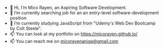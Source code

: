 - 👋 Hi, I’m Mico Rayen, an Aspiring Software Development.
- 🌱 I’m currently searching job for an an entry-level software-development position
- 🌱 I’m currently studying JavaScript from "Udemy's Web Dev Bootcamp by Colt Steele".
- 📫 You can look at my portfolio on https://micorayen.github.io/
- 📫 You can reach me on micorayenaniga@gmail.com



<!---
micorayen/micorayen is a ✨ special ✨ repository because its `README.md` (this file) appears on your GitHub profile.
You can click the Preview link to take a look at your changes.
--->
